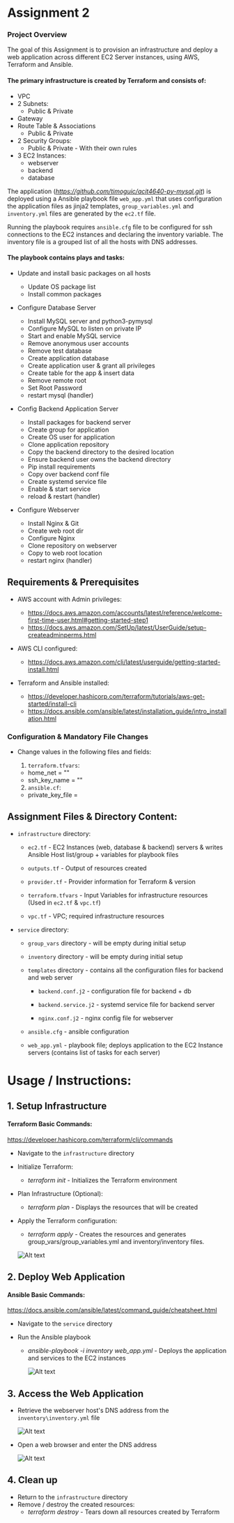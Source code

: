 # Assignment 2 

### Project Overview
The goal of this Assignment is to provision an infrastructure and deploy a web application across different EC2 Server instances, using AWS, Terraform and Ansible.  

#### The primary infrastructure is created by Terraform and consists of:

- VPC 
- 2 Subnets:
  - Public & Private 
- Gateway
- Route Table & Associations
  - Public & Private 
- 2 Security Groups:
  - Public & Private - With their own rules 
- 3 EC2 Instances:
  - webserver
  - backend
  - database

The application (*https://github.com/timoguic/acit4640-py-mysql.git*) is deployed using a Ansible playbook file `web_app.yml` that uses configuration the application files as jinja2 templates, `group_variables.yml` and `inventory.yml` files are generated by the `ec2.tf` file.

Running the playbook requires `ansible.cfg` file to be configured for ssh connections to the EC2 instances and declaring the inventory variable. The inventory file is a grouped list of all the hosts with DNS addresses.

#### The playbook contains plays and tasks:

- Update and install basic packages on all hosts

  - Update OS package list
  - Install common packages

- Configure Database Server
  - Install MySQL server and python3-pymysql
  - Configure MySQL to listen on private IP
  - Start and enable MySQL service
  - Remove anonymous user accounts
  - Remove test database
  - Create application database
  - Create application user & grant all privileges
  - Create table for the app & insert data
  - Remove remote root
  - Set Root Password
  - restart mysql (handler)

- Config Backend Application Server
  - Install packages for backend server
  - Create group for application
  - Create OS user for application
  - Clone application repository
  - Copy the backend directory to the desired location
  - Ensure backend user owns the backend directory
  - Pip install requirements
  - Copy over backend conf file
  - Create systemd service file
  - Enable & start service
  - reload & restart (handler)

- Configure Webserver
  - Install Nginx & Git
  - Create web root dir
  - Configure Nginx
  - Clone repository on webserver
  - Copy to web root location
  - restart nginx (handler)



## Requirements & Prerequisites

- AWS account with Admin privileges:
  - https://docs.aws.amazon.com/accounts/latest/reference/welcome-first-time-user.html#getting-started-step1
  - https://docs.aws.amazon.com/SetUp/latest/UserGuide/setup-createadminperms.html

- AWS CLI configured:
  - https://docs.aws.amazon.com/cli/latest/userguide/getting-started-install.html

- Terraform and Ansible installed:
  - https://developer.hashicorp.com/terraform/tutorials/aws-get-started/install-cli
  - https://docs.ansible.com/ansible/latest/installation_guide/intro_installation.html

### Configuration & Mandatory File Changes

- Change values in the following files and fields: 

    1. `terraform.tfvars`:

    - home_net = "<Your Home IP Address>"
    - ssh_key_name = "<You SSH Key Name>"

    2. `ansible.cf`:
    
    - private_key_file = <SSH KEY PATH>

## Assignment Files & Directory Content:

- `infrastructure` directory:

    - `ec2.tf` - EC2 Instances (web, database & backend) servers & writes Ansible Host list/group + variables for playbook files

    - `outputs.tf` - Output of resources created

    - `provider.tf` - Provider information for Terraform & version

    - `terraform.tfvars` - Input Variables for infrastructure resources (Used in `ec2.tf` & `vpc.tf`)

    - `vpc.tf` - VPC; required infrastructure resources

- `service` directory:

    - `group_vars` directory - will be empty during initial setup 

    - `inventory` directory - will be empty during initial setup

    - `templates` directory - contains all the configuration files for backend and web server

        - `backend.conf.j2` - configuration file for backend + db 

        - `backend.service.j2` - systemd service file for backend server

        - `nginx.conf.j2` - nginx config file for webserver 

    - `ansible.cfg` - ansible configuration

    - `web_app.yml` - playbook file; deploys application to the EC2 Instance servers (contains list of tasks for each server)

# Usage / Instructions:

## 1. Setup Infrastructure

#### Terraform Basic Commands: 
https://developer.hashicorp.com/terraform/cli/commands

- Navigate to the `infrastructure` directory

- Initialize Terraform:
  - *terraform init* - Initializes the Terraform environment

- Plan Infrastructure (Optional):
   - *terraform plan* - Displays the resources that will be created

- Apply the Terraform configuration:
   - *terraform apply* - Creates the resources and generates group_vars/group_variables.yml and inventory/inventory files.

    ![Alt text](terraform_apply.png)


## 2. Deploy Web Application

#### Ansible Basic Commands:
https://docs.ansible.com/ansible/latest/command_guide/cheatsheet.html

- Navigate to the `service` directory

- Run the Ansible playbook
  - *ansible-playbook -i inventory web_app.yml* - Deploys the application and services to the EC2 instances

    ![Alt text](ansible_playbook.png)

## 3. Access the Web Application
- Retrieve the webserver host's DNS address from the `inventory\inventory.yml` file

    ![Alt text](inventory.png)
    
- Open a web browser and enter the DNS address

    ![Alt text](webapp.png)

## 4. Clean up
- Return to the `infrastructure` directory
- Remove / destroy the created resources:
  - *terraform destroy* - Tears down all resources created by Terraform
